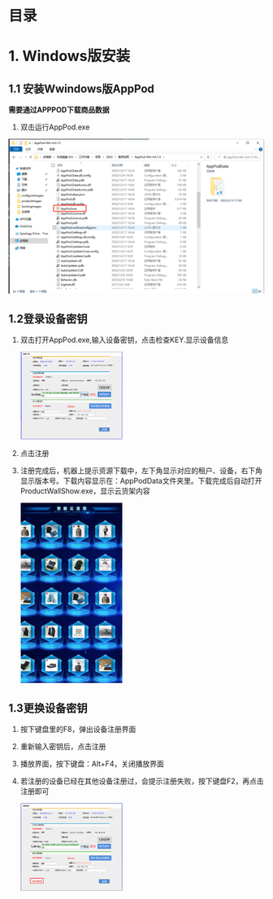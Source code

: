 # 目录
# 1. Windows版安装

## 1.1 安装Wwindows版AppPod

 **需要通过APPPOD下载商品数据**

1. 双击运行AppPod.exe

![installimages](./images/installimages/1.png)


## 1.2登录设备密钥
1. 双击打开AppPod.exe,输入设备密钥，点击检查KEY.显示设备信息
     
   <img style="width:200px" class="right" src="/Docs\AppPod\images\Deviceimages\2.png" alt="Deviceimages" />

2. 点击注册

3. 注册完成后，机器上提示资源下载中，左下角显示对应的租户、设备，右下角显示版本号。下载内容显示在：AppPodData文件夹里。下载完成后自动打开ProductWallShow.exe，显示云货架内容

   <img style="width:200px" class="right" src="./images/installimages/3.png" alt="installimages" />

## 1.3更换设备密钥
1. 按下键盘里的F8，弹出设备注册界面

2. 重新输入密钥后，点击注册

3. 播放界面，按下键盘：Alt+F4，关闭播放界面

4. 若注册的设备已经在其他设备注册过，会提示注册失败，按下键盘F2，再点击注册即可
   
    <img style="width:200px" class="right" src="/Docs\AppPod\images\Deviceimages\3.png" alt="Deviceimages" />
